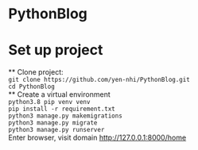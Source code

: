 # PythonBlog
# Set up project
  ** Clone project:\
  ```git clone https://github.com/yen-nhi/PythonBlog.git``` \
  ```cd PythonBlog```\
  ** Create a virtual environment\
  ```python3.8 pip venv venv```\
  ```pip install -r requirement.txt```\
  ```python3 manage.py makemigrations```\
  ```python3 manage.py migrate```\
  ```python3 manage.py runserver```\
Enter browser, visit domain http://127.0.0.1:8000/home

